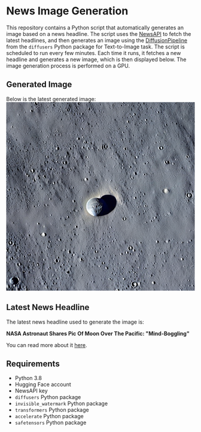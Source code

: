 # News Image Generation
This repository contains a Python script that automatically generates an image based on a news headline. The script uses the [NewsAPI](https://newsapi.org/) to fetch the latest headlines, and then generates an image using the [DiffusionPipeline](https://github.com/huggingface/diffusers) from the `diffusers` Python package for Text-to-Image task.
The script is scheduled to run every few minutes. Each time it runs, it fetches a new headline and generates a new image, which is then displayed below. The image generation process is performed on a GPU.

## Generated Image
Below is the latest generated image:
![Generated Image](image.png)

## Latest News Headline
The latest news headline used to generate the image is:

**NASA Astronaut Shares Pic Of Moon Over The Pacific: "Mind-Boggling"**

You can read more about it [here](https://news.google.com/rss/articles/CBMiowFBVV95cUxQNnAwUndyX1kyNEdjMW44dGJtTjc0ZDQwUnh6VG9RRU1EUlJBcXdHVGlJREQ3ZmRZSzZCakRubHBrWlQ4TlZnNWhWeFZjWGhFd1I1cUp4ak50S3dQdnlmeFpOQU1Rd1VUN0E2WWtOTjNBblZMdjhIZjcydTVJSU05czFmYXNNSXg5QXNzRGJSQURrUWxfUjJ1Z21UMGhKaVdabmdR0gGrAUFVX3lxTFBXYmNSQWxqenVVbjBoRVNza1RiZGZkY2hPaF9OMGFya2ZvOWFJYWw0N3hrQnZNa0hyR0g3N2FidExlWVZCRFp4YTNQcXZRR1Yzd094VmVlLUc1TWhaU0tYTld3dmVpeTBfOWw2M3RUWWdnZ3RlUnFQaFU3LXowUHBnVVpwQlplUDhvLWllQUYyQjJhSUxmRmxmUGNiaE50bDFWaEt6ZVR0VUEzYw?oc=5).

## Requirements
- Python 3.8
- Hugging Face account
- NewsAPI key
- `diffusers` Python package
- `invisible_watermark` Python package
- `transformers` Python package
- `accelerate` Python package
- `safetensors` Python package
